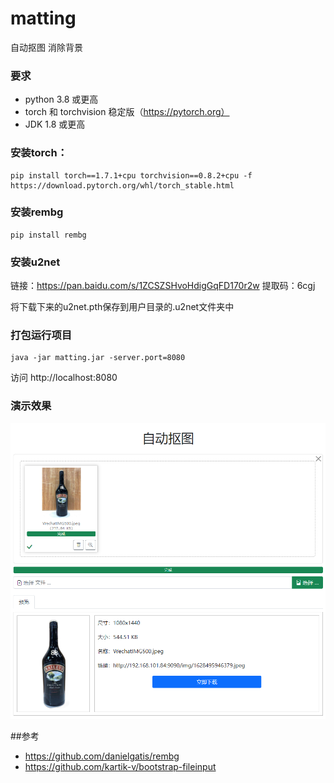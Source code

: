 # matting
自动抠图 消除背景


### 要求
* python 3.8 或更高
* torch 和 torchvision 稳定版（https://pytorch.org）
* JDK 1.8 或更高

### 安装torch：
```shell script
pip install torch==1.7.1+cpu torchvision==0.8.2+cpu -f https://download.pytorch.org/whl/torch_stable.html
```
### 安装rembg
```shell script
pip install rembg
```
### 安装u2net
链接：https://pan.baidu.com/s/1ZCSZSHvoHdigGqFD170r2w 
提取码：6cgj

将下载下来的u2net.pth保存到用户目录的.u2net文件夹中


### 打包运行项目
```shell script
java -jar matting.jar -server.port=8080
```
访问 http://localhost:8080
### 演示效果
![演示图1](image/preview1.png)

##参考
* https://github.com/danielgatis/rembg
* https://github.com/kartik-v/bootstrap-fileinput